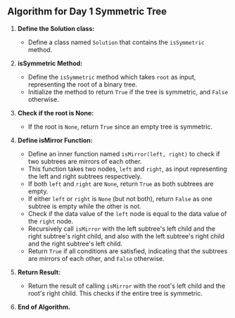 ## Algorithm for Day 1 **Symmetric Tree**

1. **Define the Solution class:**
   - Define a class named `Solution` that contains the `isSymmetric` method.

2. **isSymmetric Method:**
   - Define the `isSymmetric` method which takes `root` as input, representing the root of a binary tree.
   - Initialize the method to return `True` if the tree is symmetric, and `False` otherwise.

3. **Check if the root is None:**
   - If the root is `None`, return `True` since an empty tree is symmetric.

4. **Define isMirror Function:**
   - Define an inner function named `isMirror(left, right)` to check if two subtrees are mirrors of each other.
   - This function takes two nodes, `left` and `right`, as input representing the left and right subtrees respectively.
   - If both `left` and `right` are `None`, return `True` as both subtrees are empty.
   - If either `left` or `right` is `None` (but not both), return `False` as one subtree is empty while the other is not.
   - Check if the data value of the `left` node is equal to the data value of the `right` node.
   - Recursively call `isMirror` with the left subtree's left child and the right subtree's right child, and also with the left subtree's right child and the right subtree's left child.
   - Return `True` if all conditions are satisfied, indicating that the subtrees are mirrors of each other, and `False` otherwise.

5. **Return Result:**
   - Return the result of calling `isMirror` with the root's left child and the root's right child. This checks if the entire tree is symmetric.

6. **End of Algorithm.**
